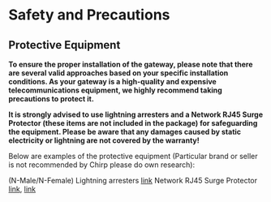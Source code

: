 # Safety and Precautions

## Protective Equipment <a href="#protective-equipment" id="protective-equipment"></a>

**To ensure the proper installation of the gateway, please note that there are several valid approaches based on your specific installation conditions. As your gateway is a high-quality and expensive telecommunications equipment, we highly recommend taking precautions to protect it.**

**It is strongly advised to use lightning arresters and a Network RJ45 Surge Protector (these items are not included in the package) for safeguarding the equipment. Please be aware that any damages caused by static electricity or lightning are not covered by the warranty!**

Below are examples of the protective equipment (Particular brand or seller is not recommended by Chirp please do own research):

(N-Male/N-Female) Lightning arresters [link](https://www.amazon.com/RFiotasy-Lightning-Arrestor-N-Female-Protects/dp/B0BM3VLYJ1/ref=pd_ci_mcx_mh_mcx_views_0?pd_rd_w=bfkIq\&content-id=amzn1.sym.1bcf206d-941a-4dd9-9560-bdaa3c824953\&pf_rd_p=1bcf206d-941a-4dd9-9560-bdaa3c824953\&pf_rd_r=WEADJH2EVXXR5W4M2YCK\&pd_rd_wg=czhEy\&pd_rd_r=6a2b61aa-175f-41c3-a1d4-2c8efec6c05b\&pd_rd_i=B0BM3VLYJ1) Network RJ45 Surge Protector [link](https://www.amazon.com/Ethernet-Protector-Lightning-Suppressor-Arrestor/dp/B09YNKMQBZ/ref=sr_1_17?crid=33RLWKB44Y20H\&keywords=Network+RJ45+Surge+Protector\&qid=1684234488\&sprefix=network+rj45+surge+protector%2Caps%2C157\&sr=8-17), [link](https://www.amazon.com/CERRXIAN-Ethernet-Protector-Protection-Suppressor/dp/B07K4YXQVR/ref=sr_1_28_sspa?crid=33RLWKB44Y20H\&keywords=Network+RJ45+Surge+Protector\&qid=1684234581\&sprefix=network+rj45+surge+protector%2Caps%2C157\&sr=8-28-spons\&psc=1\&spLa=ZW5jcnlwdGVkUXVhbGlmaWVyPUEzRE5YVExXMklJOEdYJmVuY3J5cHRlZElkPUEwNTc1Njk5OU45Q0pCVVpNTUIzJmVuY3J5cHRlZEFkSWQ9QTA5NjA2Mjk0UVk4OElNN0dKOTImd2lkZ2V0TmFtZT1zcF9tdGYmYWN0aW9uPWNsaWNrUmVkaXJlY3QmZG9Ob3RMb2dDbGljaz10cnVl)
